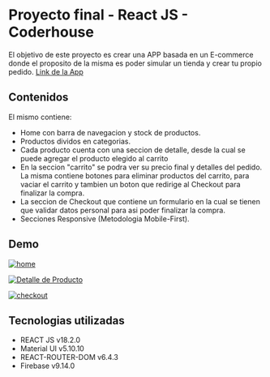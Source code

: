 # Proyecto final - React JS - Coderhouse 
El objetivo de este proyecto es crear una APP basada en un E-commerce donde el proposito de la misma es poder simular un tienda y crear tu propio pedido.
[Link de la App](https://batsi.vercel.app/ "Proyecto Final")

## Contenidos
El mismo contiene:
- Home con barra de navegacion y stock de productos.
- Productos dividos en categorias.
- Cada producto cuenta con una seccion de detalle, desde la cual se puede agregar el producto elegido al carrito
- En la seccion "carrito" se podra ver su precio final y detalles del pedido. La misma contiene botones para eliminar productos del carrito, para vaciar el carrito y tambien un boton que redirige al Checkout para finalizar la compra.
- La seccion de Checkout que contiene un formulario en la cual se tienen que validar datos personal para asi poder finalizar la compra.
- Secciones Responsive (Metodologia Mobile-First).


## Demo
[![home](https://i.postimg.cc/ZRkmxyF1/Whats-App-Image-2022-12-02-at-15-46-38-1.jpg)](https://postimg.cc/d79gq3fB)

[![Detalle de Producto](https://i.postimg.cc/W3mBmY4k/Whats-App-Image-2022-12-02-at-15-46-38.jpg)](https://postimg.cc/7G6twV0H)

[![checkout](https://i.postimg.cc/rpVxFKr2/Whats-App-Image-2022-12-02-at-15-46-38-2.jpg)](https://postimg.cc/5Xr6s9gs)

## Tecnologias utilizadas 
- REACT JS v18.2.0
- Material UI v5.10.10
- REACT-ROUTER-DOM v6.4.3
- Firebase v9.14.0
